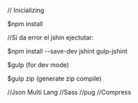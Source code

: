 // Inicializing

$npm install

//Si da error el jshin ejectutar:

$npm install --save-dev jshint gulp-jshint

$gulp
	(for dev mode)

$gulp zip
	(generate zip compile)

//Json Multi Lang
//Sass
//pug
//Compress
